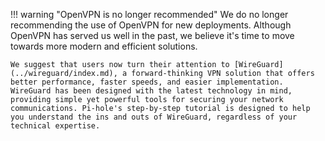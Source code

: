 <!-- markdownlint-disable code-block-style -->
!!! warning "OpenVPN is no longer recommended"
    We do no longer recommending the use of OpenVPN for new deployments. Although OpenVPN has served us well in the past, we believe it's time to move towards more modern and efficient solutions.

    We suggest that users now turn their attention to [WireGuard](../wireguard/index.md), a forward-thinking VPN solution that offers better performance, faster speeds, and easier implementation. WireGuard has been designed with the latest technology in mind, providing simple yet powerful tools for securing your network communications. Pi-hole's step-by-step tutorial is designed to help you understand the ins and outs of WireGuard, regardless of your technical expertise.
